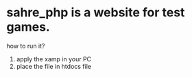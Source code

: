 # sahre_php is a website for test games.

how to run it?
1. apply the xamp in your PC
2. place the file in htdocs file
